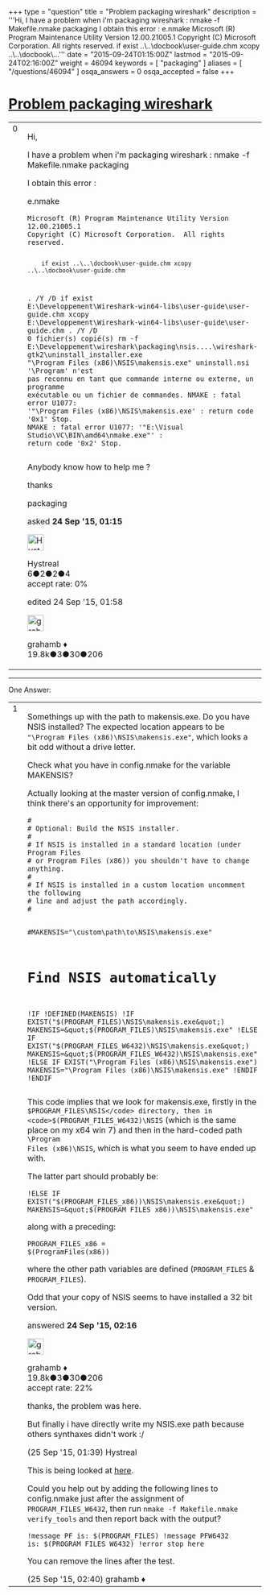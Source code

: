 +++
type = "question"
title = "Problem packaging wireshark"
description = '''Hi,  I have a problem when i&#x27;m packaging wireshark : nmake -f Makefile.nmake packaging I obtain this error :  e.nmake Microsoft (R) Program Maintenance Utility Version 12.00.21005.1 Copyright (C) Microsoft Corporation. All rights reserved.   if exist ..&#92;..&#92;docbook&#92;user-guide.chm xcopy ..&#92;..&#92;docbook&#92;...'''
date = "2015-09-24T01:15:00Z"
lastmod = "2015-09-24T02:16:00Z"
weight = 46094
keywords = [ "packaging" ]
aliases = [ "/questions/46094" ]
osqa_answers = 0
osqa_accepted = false
+++

<div class="headNormal">

# [Problem packaging wireshark](/questions/46094/problem-packaging-wireshark)

</div>

<div id="main-body">

<div id="askform">

<table id="question-table" style="width:100%;"><colgroup><col style="width: 50%" /><col style="width: 50%" /></colgroup><tbody><tr class="odd"><td style="width: 30px; vertical-align: top"><div class="vote-buttons"><div id="post-46094-score" class="post-score" title="current number of votes">0</div><div id="favorite-count" class="favorite-count"></div></div></td><td><div id="item-right"><div class="question-body"><p>Hi,</p><p>I have a problem when i'm packaging wireshark : nmake -f Makefile.nmake packaging</p><p>I obtain this error :</p><p>e.nmake</p><pre><code>Microsoft (R) Program Maintenance Utility Version 12.00.21005.1
Copyright (C) Microsoft Corporation.  All rights reserved.

        if exist ..\..\docbook\user-guide.chm xcopy ..\..\docbook\user-guide.chm
 . /Y /D
        if exist E:\Developpement\Wireshark-win64-libs\user-guide\user-guide.chm
 xcopy E:\Developpement\Wireshark-win64-libs\user-guide\user-guide.chm . /Y /D
0 fichier(s) copié(s)
        rm -f E:\Developpement\wireshark\packaging\nsis\..\..\wireshark-gtk2\uninstall_installer.exe
        &quot;\Program Files (x86)\NSIS\makensis.exe&quot; uninstall.nsi
&#39;\Program&#39; n&#39;est pas reconnu en tant que commande interne ou externe, un programme exécutable ou un fichier de commandes.
NMAKE : fatal error U1077: &#39;&quot;\Program Files (x86)\NSIS\makensis.exe&#39; : return code &#39;0x1&#39;
Stop.
NMAKE : fatal error U1077: &#39;&quot;E:\Visual Studio\VC\BIN\amd64\nmake.exe&quot;&#39; : return code &#39;0x2&#39;
Stop.</code></pre><p>Anybody know how to help me ?</p><p>thanks</p></div><div id="question-tags" class="tags-container tags">packaging</div><div id="question-controls" class="post-controls"></div><div class="post-update-info-container"><div class="post-update-info post-update-info-user"><p>asked <strong>24 Sep '15, 01:15</strong></p><img src="https://secure.gravatar.com/avatar/5bbfe79da86421b772518d0d96dbb08c?s=32&amp;d=identicon&amp;r=g" class="gravatar" width="32" height="32" alt="Hystreal&#39;s gravatar image" /><p>Hystreal<br />
<span class="score" title="6 reputation points">6</span><span title="2 badges"><span class="badge1">●</span><span class="badgecount">2</span></span><span title="2 badges"><span class="silver">●</span><span class="badgecount">2</span></span><span title="4 badges"><span class="bronze">●</span><span class="badgecount">4</span></span><br />
<span class="accept_rate" title="Rate of the user&#39;s accepted answers">accept rate:</span> <span title="Hystreal has no accepted answers">0%</span></p></div><div class="post-update-info post-update-info-edited"><p>edited 24 Sep '15, 01:58</p><img src="https://secure.gravatar.com/avatar/d2a7e24ca66604c749c7c88c1da8ff78?s=32&amp;d=identicon&amp;r=g" class="gravatar" width="32" height="32" alt="grahamb&#39;s gravatar image" /><p>grahamb ♦<br />
<span class="score" title="19834 reputation points"><span>19.8k</span></span><span title="3 badges"><span class="badge1">●</span><span class="badgecount">3</span></span><span title="30 badges"><span class="silver">●</span><span class="badgecount">30</span></span><span title="206 badges"><span class="bronze">●</span><span class="badgecount">206</span></span></p></div></div><div id="comments-container-46094" class="comments-container"></div><div id="comment-tools-46094" class="comment-tools"></div><div class="clear"></div><div id="comment-46094-form-container" class="comment-form-container"></div><div class="clear"></div></div></td></tr></tbody></table>

------------------------------------------------------------------------

<div class="tabBar">

<span id="sort-top"></span>

<div class="headQuestions">

One Answer:

</div>

</div>

<span id="46097"></span>

<div id="answer-container-46097" class="answer">

<table style="width:100%;"><colgroup><col style="width: 50%" /><col style="width: 50%" /></colgroup><tbody><tr class="odd"><td style="width: 30px; vertical-align: top"><div class="vote-buttons"><div id="post-46097-score" class="post-score" title="current number of votes">1</div></div></td><td><div class="item-right"><div class="answer-body"><p>Somethings up with the path to makensis.exe. Do you have NSIS installed? The expected location appears to be <code>"\Program Files (x86)\NSIS\makensis.exe"</code>, which looks a bit odd without a drive letter.</p><p>Check what you have in config.nmake for the variable MAKENSIS?</p><p>Actually looking at the master version of config.nmake, I think there's an opportunity for improvement:</p><pre><code>#
# Optional: Build the NSIS installer.
#
# If NSIS is installed in a standard location (under Program Files
# or Program Files (x86)) you shouldn&#39;t have to change anything.
#
# If NSIS is installed in a custom location uncomment the following
# line and adjust the path accordingly.
#

#MAKENSIS=&quot;\custom\path\to\NSIS\makensis.exe&quot;

# Find NSIS automatically
!IF !DEFINED(MAKENSIS)
!IF EXIST(&quot;$(PROGRAM_FILES)\NSIS\makensis.exe&quot;)
MAKENSIS=&quot;$(PROGRAM_FILES)\NSIS\makensis.exe&quot;
!ELSE IF EXIST(&quot;$(PROGRAM_FILES_W6432)\NSIS\makensis.exe&quot;)
MAKENSIS=&quot;$(PROGRAM_FILES_W6432)\NSIS\makensis.exe&quot;
!ELSE IF EXIST(&quot;\Program Files (x86)\NSIS\makensis.exe&quot;)
MAKENSIS=&quot;\Program Files (x86)\NSIS\makensis.exe&quot;
!ENDIF
!ENDIF</code></pre><p>This code implies that we look for makensis.exe, firstly in the <code>$PROGRAM_FILES\NSIS</code> directory, then in <code>$(PROGRAM_FILES_W6432)\NSIS</code> (which is the same place on my x64 win 7) and then in the hard-coded path <code>\Program Files (x86)\NSIS</code>, which is what you seem to have ended up with.</p><p>The latter part should probably be:</p><pre><code>!ELSE IF EXIST(&quot;$(PROGRAM_FILES_x86))\NSIS\makensis.exe&quot;)
MAKENSIS=&quot;$(PROGRAM_FILES_x86))\NSIS\makensis.exe&quot;</code></pre><p>along with a preceding:</p><pre><code>PROGRAM_FILES_x86 = $(ProgramFiles(x86))</code></pre><p>where the other path variables are defined (<code>PROGRAM_FILES</code> &amp; <code>PROGRAM_FILES</code>).</p><p>Odd that your copy of NSIS seems to have installed a 32 bit version.</p></div><div class="answer-controls post-controls"></div><div class="post-update-info-container"><div class="post-update-info post-update-info-user"><p>answered <strong>24 Sep '15, 02:16</strong></p><img src="https://secure.gravatar.com/avatar/d2a7e24ca66604c749c7c88c1da8ff78?s=32&amp;d=identicon&amp;r=g" class="gravatar" width="32" height="32" alt="grahamb&#39;s gravatar image" /><p>grahamb ♦<br />
<span class="score" title="19834 reputation points"><span>19.8k</span></span><span title="3 badges"><span class="badge1">●</span><span class="badgecount">3</span></span><span title="30 badges"><span class="silver">●</span><span class="badgecount">30</span></span><span title="206 badges"><span class="bronze">●</span><span class="badgecount">206</span></span><br />
<span class="accept_rate" title="Rate of the user&#39;s accepted answers">accept rate:</span> <span title="grahamb has 274 accepted answers">22%</span></p></div></div><div id="comments-container-46097" class="comments-container"><span id="46140"></span><div id="comment-46140" class="comment"><div id="post-46140-score" class="comment-score"></div><div class="comment-text"><p>thanks, the problem was here.</p><p>But finally i have directly write my NSIS.exe path because others synthaxes didn't work :/</p></div><div id="comment-46140-info" class="comment-info"><span class="comment-age">(25 Sep '15, 01:39)</span> Hystreal</div></div><span id="46146"></span><div id="comment-46146" class="comment"><div id="post-46146-score" class="comment-score"></div><div class="comment-text"><p>This is being looked at <a href="">here</a>.</p><p>Could you help out by adding the following lines to config.nmake just after the assignment of <code>PROGRAM_FILES_W6432</code>, then run <code>nmake -f Makefile.nmake verify_tools</code> and then report back with the output?</p><pre><code>!message PF is: $(PROGRAM_FILES)
!message PFW6432 is: $(PROGRAM_FILES_W6432)
!error stop here</code></pre><p>You can remove the lines after the test.</p></div><div id="comment-46146-info" class="comment-info"><span class="comment-age">(25 Sep '15, 02:40)</span> grahamb ♦</div></div></div><div id="comment-tools-46097" class="comment-tools"></div><div class="clear"></div><div id="comment-46097-form-container" class="comment-form-container"></div><div class="clear"></div></div></td></tr></tbody></table>

</div>

<div class="paginator-container-left">

</div>

</div>

</div>

